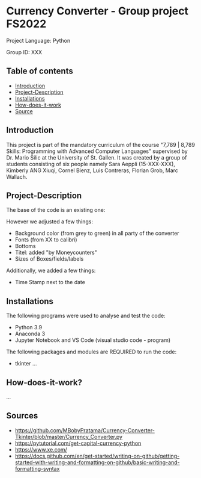 # Currency Converter - Group project FS2022 

Project Language: Python

Group ID: XXX

## Table of contents
* [Introduction](#Introduction)
* [Project-Description](#Project-Description)
* [Installations](#Installations)
* [How-does-it-work](#How-does-it-work)
* [Source](#Source)



## Introduction
This project is part of the mandatory curriculum of the course "7,789 | 8,789 Skills: Programming with Advanced Computer Languages” supervised by Dr. Mario Silic at the University of St. Gallen. It was created by a group of students consisting of six people namely Sara Aeppli (15-XXX-XXX), Kimberly ANG Xiuqi, Cornel Bienz, Luis Contreras, Florian Grob, Marc Wallach. 


## Project-Description
The base of the code is an existing one: 

However we adjusted a few things:
* Background color (from grey to green) in all party of the converter
* Fonts (from XX to calibri)
* Bottoms 
* Titel: added "by Moneycounters" 
* Sizes of Boxes/fields/labels

Additionally, we added a few things:
* Time Stamp next to the date

## Installations
The following programs were used to analyse and test the code:
* Python 3.9 
* Anaconda 3
* Jupyter Notebook and VS Code (visual studio code - program)

The following packages and modules are REQUIRED to run the code: 
* tkinter
...

## How-does-it-work?
...

## Sources
* https://github.com/MBobyPratama/Currency-Converter-Tkinter/blob/master/Currency_Converter.py
* https://pytutorial.com/get-capital-currency-python
* https://www.xe.com/
* https://docs.github.com/en/get-started/writing-on-github/getting-started-with-writing-and-formatting-on-github/basic-writing-and-formatting-syntax




